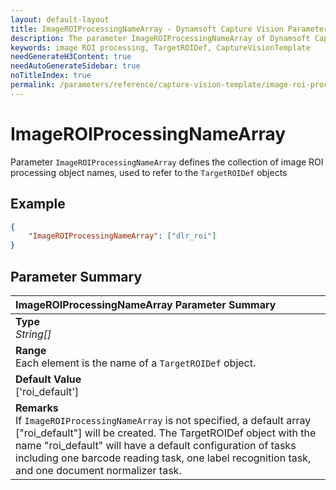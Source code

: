```yaml
---
layout: default-layout
title: ImageROIProcessingNameArray - Dynamsoft Capture Vision Parameters
description: The parameter ImageROIProcessingNameArray of Dynamsoft Capture Vision defines the collection of image ROI processing object names.
keywords: image ROI processing, TargetROIDef, CaptureVisionTemplate
needGenerateH3Content: true
needAutoGenerateSidebar: true
noTitleIndex: true
permalink: /parameters/reference/capture-vision-template/image-roi-processing-name-array.html
---
```


# ImageROIProcessingNameArray

Parameter `ImageROIProcessingNameArray` defines the collection of image ROI processing object names, used to refer to the `TargetROIDef` objects

## Example

```json
{
    "ImageROIProcessingNameArray": ["dlr_roi"]
}
```

## Parameter Summary

| ImageROIProcessingNameArray Parameter Summary |
| :----------------------------------- |
| **Type**<br>*String[]* |
| **Range**<br>Each element is the name of a `TargetROIDef` object. |
| **Default Value**<br>['roi_default'] |
| **Remarks**<br>If `ImageROIProcessingNameArray` is not specified, a default array ["roi_default"] will be created. The TargetROIDef object with the name "roi_default" will have a default configuration of tasks including one barcode reading task, one label recognition task, and one document normalizer task.|
